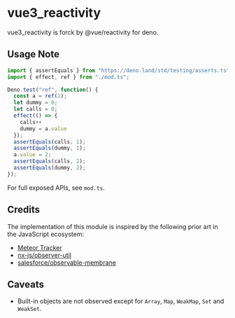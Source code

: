 # vue3_reactivity

vue3_reactivity is forck by @vue/reactivity for deno.

## Usage Note

```ts
import { assertEquals } from "https://deno.land/std/testing/asserts.ts";
import { effect, ref } from "./mod.ts";

Deno.test("ref", function() {
  const a = ref(1);
  let dummy = 0;
  let calls = 0;
  effect(() => {
    calls++
    dummy = a.value
  });
  assertEquals(calls, 1);
  assertEquals(dummy, 1);
  a.value = 2;
  assertEquals(calls, 2);
  assertEquals(dummy, 2);
});
```

For full exposed APIs, see `mod.ts`. 

## Credits

The implementation of this module is inspired by the following prior art in the JavaScript ecosystem:

- [Meteor Tracker](https://docs.meteor.com/api/tracker.html)
- [nx-js/observer-util](https://github.com/nx-js/observer-util)
- [salesforce/observable-membrane](https://github.com/salesforce/observable-membrane)

## Caveats

- Built-in objects are not observed except for `Array`, `Map`, `WeakMap`, `Set` and `WeakSet`.
